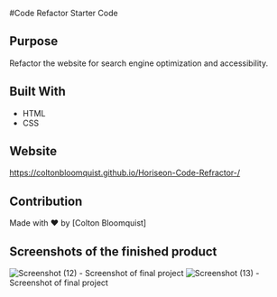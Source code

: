 #Code Refactor Starter Code

## Purpose
Refactor the website for search engine optimization and accessibility. 

## Built With
* HTML
* CSS

## Website
https://coltonbloomquist.github.io/Horiseon-Code-Refractor-/

## Contribution
Made with ❤️ by [Colton Bloomquist]

## Screenshots of the finished product
![Screenshot (12)](https://user-images.githubusercontent.com/86384237/127070581-16458caf-6fc2-4fe8-8edf-9814f980c133.png) - Screenshot of final project
![Screenshot (13)](https://user-images.githubusercontent.com/86384237/127070584-c07e8c3f-209f-4557-b7da-3d789197594e.png) - Screenshot of final project


